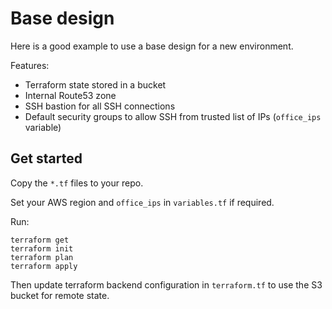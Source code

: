 # Base design

Here is a good example to use a base design for a new environment.

Features:

  - Terraform state stored in a bucket
  - Internal Route53 zone
  - SSH bastion for all SSH connections
  - Default security groups to allow SSH from trusted list of IPs (`office_ips` variable)

## Get started

Copy the `*.tf` files to your repo.

Set your AWS region and `office_ips` in `variables.tf` if required.

Run:

```
terraform get
terraform init
terraform plan
terraform apply
```

Then update terraform backend configuration in `terraform.tf` to use the S3 bucket for remote state.
